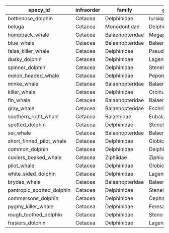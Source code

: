| specy_id | infraorder | family | genus | specy | wikipedia | image | size |
|---|---|---|---|---|---|---|---|
| bottlenose_dolphin | Cetacea | Delphinidae | tursiops | truncatus/aduncus | [www](https://en.wikipedia.org/wiki/Bottlenose_dolphin) | <img src="https://upload.wikimedia.org/wikipedia/commons/1/10/Tursiops_truncatus_01.jpg"> | <img src="https://upload.wikimedia.org/wikipedia/commons/2/22/Bottlenose_dolphin_size.svg"> |
| beluga | Cetacea | Monodontidae | Delphinapterus | leucas | [www](https://en.wikipedia.org/wiki/Beluga_whale) | <img src="https://upload.wikimedia.org/wikipedia/commons/e/e8/Oceanogràfic_29102004.jpg"> | <img src="https://upload.wikimedia.org/wikipedia/commons/4/4b/Beluga_size.svg"> |
| humpback_whale | Cetacea | Balaenopteridae | Megaptera | novaeangliae | [www](https://en.wikipedia.org/wiki/Humpback_whale) | <img src="https://upload.wikimedia.org/wikipedia/commons/6/61/Humpback_Whale_underwater_shot.jpg"> | <img src="https://upload.wikimedia.org/wikipedia/commons/2/21/Humpback_whale_size_%28color%29.svg"> |
| blue_whale | Cetacea | Balaenopteridae | Balaenoptera | musculus | [www](https://en.wikipedia.org/wiki/Blue_whale) | <img src="https://upload.wikimedia.org/wikipedia/commons/1/1c/Anim1754_-_Flickr_-_NOAA_Photo_Library.jpg"> | <img src="https://upload.wikimedia.org/wikipedia/commons/3/3d/Blue_whale_size.svg"> |
| false_killer_whale | Cetacea | Delphinidae | Pseudorca | crassidens | [www](https://en.wikipedia.org/wiki/False_killer_whale) | <img src="https://upload.wikimedia.org/wikipedia/commons/7/76/False_killer_whale_890002.jpg"> | <img src="https://upload.wikimedia.org/wikipedia/commons/8/8d/False_killer_whale_size.svg"> |
| dusky_dolphin | Cetacea | Delphinidae | Lagenorhynchus | obscurus | [www](https://en.wikipedia.org/wiki/Dusky_dolphin) | <img src="https://upload.wikimedia.org/wikipedia/commons/1/13/DuskyDolphin.jpg"> | <img src="https://upload.wikimedia.org/wikipedia/commons/7/76/Dusky_dolphin_size.svg"> |
| spinner_dolphin | Cetacea | Delphinidae | Stenella | longirostris | [www](https://en.wikipedia.org/wiki/Spinner_dolphin) | <img src="https://upload.wikimedia.org/wikipedia/commons/6/64/A_spinner_dolphin_in_the_Red_Sea.jpg"> | <img src="https://upload.wikimedia.org/wikipedia/commons/d/d0/Spinner_dolphin_size.svg"> |
| melon_headed_whale | Cetacea | Delphinidae | Peponocephala | electra | [www](https://en.wikipedia.org/wiki/Melon-headed_whale) | <img src="https://upload.wikimedia.org/wikipedia/commons/4/4e/Peponocephala_electra_Mayotte.jpg"> | <img src="https://upload.wikimedia.org/wikipedia/commons/2/25/Melon-headed_whale_size.svg"> |
| minke_whale | Cetacea | Balaenopteridae | Balaenoptera | acutorostrata/bonaerensis | [www](https://en.wikipedia.org/wiki/Minke_whale) | <img src="https://upload.wikimedia.org/wikipedia/commons/d/d9/Minke_Whale_%28NOAA%29.jpg"> | <img src="https://upload.wikimedia.org/wikipedia/commons/b/b3/Minke_whale_size.svg"> |
| killer_whale | Cetacea | Delphinidae | Orcinus | orca | [www](https://en.wikipedia.org/wiki/Orca) | <img src="https://upload.wikimedia.org/wikipedia/commons/3/37/Killerwhales_jumping.jpg"> | <img src="https://upload.wikimedia.org/wikipedia/commons/d/d4/Orca_size-2.svg"> |
| fin_whale | Cetacea | Balaenopteridae | Balaenoptera | physalus | [www](https://en.wikipedia.org/wiki/Fin_whale) | <img src="https://upload.wikimedia.org/wikipedia/commons/c/ce/Finhval_%281%29.jpg"> | <img src="https://upload.wikimedia.org/wikipedia/commons/6/68/Fin_whale_size.svg"> |
| gray_whale | Cetacea | Balaenopteridae | Eschrichtius | robustus | [www](https://en.wikipedia.org/wiki/Gray_whale) | <img src="https://upload.wikimedia.org/wikipedia/commons/0/00/Ballena_gris_adulta_con_su_ballenato.jpg"> | <img src="https://upload.wikimedia.org/wikipedia/commons/b/b8/Gray_whale_size.svg"> |
| southern_right_whale | Cetacea | Balaenidae | Eubalaena | australis | [www](https://en.wikipedia.org/wiki/Southern_right_whale) | <img src="https://upload.wikimedia.org/wikipedia/commons/c/c2/Southern_right_whale6.jpg"> | <img src=""> |
| spotted_dolphin | Cetacea | Delphinidae | Stenella | frontalis | [www](https://en.wikipedia.org/wiki/Atlantic_spotted_dolphin) | <img src="https://upload.wikimedia.org/wikipedia/commons/9/9f/Atlantic_spotted_dolphin_%28Stenella_frontalis%29_NOAA.jpg"> | <img src=""> |
| sei_whale | Cetacea | Balaenopteridae | Balaenoptera | borealis | [www](https://en.wikipedia.org/wiki/Sei_whale) | <img src="https://upload.wikimedia.org/wikipedia/commons/e/e3/Sei_whale_mother_and_calf_Christin_Khan_NOAA.jpg"> | <img src="https://upload.wikimedia.org/wikipedia/commons/a/a1/Sei_whale_size.svg"> |
| short_finned_pilot_whale | Cetacea | Delphinidae | Globicephala | macrorhynchus | [www](https://en.wikipedia.org/wiki/Short-finned_pilot_whale) | <img src="https://upload.wikimedia.org/wikipedia/commons/d/d5/Globicephala_macrorhynchus_Kurzflossen-Grindwal_DSCF8148.JPG"> | <img src="https://upload.wikimedia.org/wikipedia/commons/4/4a/Short-finned_pilot_whale_size.svg"> |
| common_dolphin | Cetacea | Delphinidae | Delphinus | delphis | [www](https://en.wikipedia.org/wiki/Common_dolphin) | <img src="https://upload.wikimedia.org/wikipedia/commons/7/74/Common_dolphin_noaa.jpg"> | <img src="https://upload.wikimedia.org/wikipedia/commons/8/87/Common_dolphin_size.svg"> |
| cuviers_beaked_whale | Cetacea | Ziphiidae | Ziphius | cavirostris | [www](https://en.wikipedia.org/wiki/Cuvier%27s_beaked_whale) | <img src="https://upload.wikimedia.org/wikipedia/commons/0/06/Ziphius_cavirostris_NOAA.jpg"> | <img src="https://upload.wikimedia.org/wikipedia/commons/3/3d/Cuvier%27s_beaked_whale_size.svg"> |
| pilot_whale | Cetacea | Delphinidae | Globicephala | melas | [www](https://en.wikipedia.org/wiki/Pilot_whale) | <img src="https://upload.wikimedia.org/wikipedia/commons/e/e2/Pilot_whale.jpg"> | <img src="https://upload.wikimedia.org/wikipedia/commons/4/4a/Short-finned_pilot_whale_size.svg"> |
| white_sided_dolphin | Cetacea | Delphinidae | Lagenorhynchus | acutus | [www](https://en.wikipedia.org/wiki/Atlantic_white-sided_dolphin) | <img src="https://upload.wikimedia.org/wikipedia/commons/9/9a/Atlantic_white-sided_dolphin.jpg"> | <img src="https://upload.wikimedia.org/wikipedia/commons/8/81/Atlantic_white-sided_dolphin_size.svg"> |
| brydes_whale | Cetacea | Balaenopteridae | Balaenoptera | brydei/edeni | [www](https://en.wikipedia.org/wiki/Bryde%27s_whale) | <img src="https://upload.wikimedia.org/wikipedia/commons/3/35/Balaenoptera_brydei.jpg"> | <img src="https://upload.wikimedia.org/wikipedia/commons/7/7a/Balaenoptera_edeni.jpg"> |
| pantropic_spotted_dolphin | Cetacea | Delphinidae | Stenella | attenuata | [www](https://en.wikipedia.org/wiki/Pantropical_spotted_dolphin) | <img src="https://upload.wikimedia.org/wikipedia/commons/0/02/Schlankdelfin.jpg"> | <img src="https://upload.wikimedia.org/wikipedia/commons/1/15/Pantropical_spotted_dolphin_size.svg"> |
| commersons_dolphin | Cetacea | Delphinidae | Cephalorhynchus | commersonii | [www](https://en.wikipedia.org/wiki/Commerson%27s_dolphin) | <img src="https://upload.wikimedia.org/wikipedia/commons/a/a1/Tonina1_%282731842634%29.jpg"> | <img src="https://upload.wikimedia.org/wikipedia/commons/a/af/Commerson%27s_dolphin_size.svg"> |
| pygmy_killer_whale | Cetacea | Delphinidae | Feresa | attenuata | [www](https://en.wikipedia.org/wiki/Pygmy_killer_whale) | <img src="https://upload.wikimedia.org/wikipedia/commons/b/ba/Pygmy_killer_whales_%28Feresa_attenuata%29_off_of_Guam_%28anim252384854%29.jpg"> | <img src="https://upload.wikimedia.org/wikipedia/commons/a/a4/Pygmy_killer_whale_size.svg"> |
| rough_toothed_dolphin | Cetacea | Delphinidae | Steno | bredanensis | [www](https://en.wikipedia.org/wiki/Rough-toothed_dolphin) | <img src="https://upload.wikimedia.org/wikipedia/commons/2/26/Rough_toothed_dolphin.jpg"> | <img src="https://upload.wikimedia.org/wikipedia/commons/3/38/Rough-toothed_dolphin_size.svg"> |
| frasiers_dolphin | Cetacea | Delphinidae | Lagenodelphis | hosei | [www](https://en.wikipedia.org/wiki/Fraser%27s_dolphin) | <img src="https://upload.wikimedia.org/wikipedia/commons/2/2b/Frazer´s_dolphin_group.jpg"> | <img src="https://upload.wikimedia.org/wikipedia/commons/c/cf/Fraser%27s_dolphin_size.svg"> |
